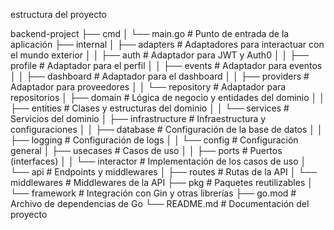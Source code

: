 
estructura del proyecto

backend-project
├── cmd
│   └── main.go                # Punto de entrada de la aplicación
├── internal
│   ├── adapters               # Adaptadores para interactuar con el mundo exterior
│   │   ├── auth               # Adaptador para JWT y Auth0
│   │   ├── profile            # Adaptador para el perfil
│   │   ├── events             # Adaptador para eventos
│   │   ├── dashboard          # Adaptador para el dashboard
│   │   ├── providers          # Adaptador para proveedores
│   │   └── repository         # Adaptador para repositorios
│   ├── domain                 # Lógica de negocio y entidades del dominio
│   │   ├── entities           # Clases y estructuras del dominio
│   │   └── services           # Servicios del dominio
│   ├── infrastructure         # Infraestructura y configuraciones
│   │   ├── database           # Configuración de la base de datos
│   │   ├── logging            # Configuración de logs
│   │   └── config             # Configuración general
│   ├── usecases               # Casos de uso
│   │   ├── ports              # Puertos (interfaces)
│   │   └── interactor         # Implementación de los casos de uso
│   └── api                    # Endpoints y middlewares
│       ├── routes             # Rutas de la API
│       └── middlewares        # Middlewares de la API
├── pkg                        # Paquetes reutilizables
│   └── framework              # Integración con Gin y otras librerías
├── go.mod                     # Archivo de dependencias de Go
└── README.md                  # Documentación del proyecto